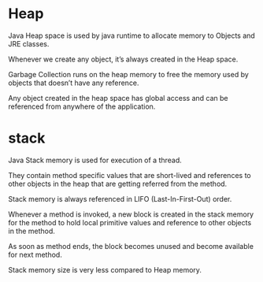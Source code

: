# Heap

Java Heap space is used by java runtime to allocate memory to Objects and JRE classes. 

Whenever we create any object, it’s always created in the Heap space.

Garbage Collection runs on the heap memory to free the memory used by objects that doesn’t have any reference. 

Any object created in the heap space has global access and can be referenced from anywhere of the application.

# stack

Java Stack memory is used for execution of a thread. 

They contain method specific values that are short-lived and references to other objects in the heap that are getting referred from the method.

Stack memory is always referenced in LIFO (Last-In-First-Out) order. 

Whenever a method is invoked, a new block is created in the stack memory for the method to hold local primitive values and reference to other objects in the method.

As soon as method ends, the block becomes unused and become available for next method.

Stack memory size is very less compared to Heap memory.
